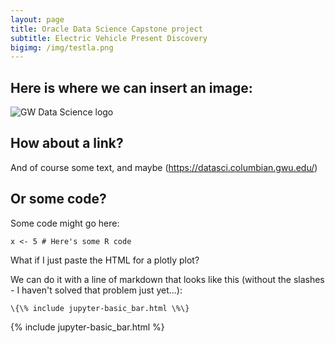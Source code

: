 ```yaml
---
layout: page
title: Oracle Data Science Capstone project
subtitle: Electric Vehicle Present Discovery
bigimg: /img/testla.png
---
```


## Here is where we can insert an image:

![GW Data Science logo](/img/gwdsp.png)

## How about a link?

And of course some text, and maybe (https://datasci.columbian.gwu.edu/)

## Or some code?

Some code might go here:

```
x <- 5 # Here's some R code
```

What if I just paste the HTML for a plotly plot?

We can do it with a line of markdown that looks like this (without the slashes - I haven't solved that problem just yet...):
```
\{\% include jupyter-basic_bar.html \%\}
```
{% include jupyter-basic_bar.html %}
